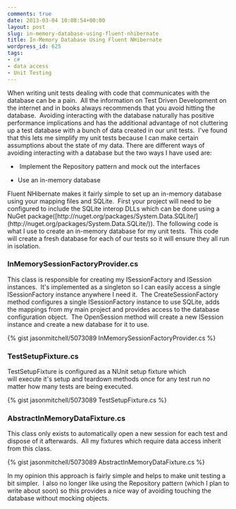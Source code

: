 ```yaml
---
comments: true
date: 2013-03-04 10:08:54+00:00
layout: post
slug: in-memory-database-using-fluent-nhibernate
title: In-Memory Database Using Fluent NHibernate
wordpress_id: 625
tags:
- c#
- data access
- Unit Testing
---
```


When writing unit tests dealing with code that communicates with the database can be a pain.  All the information on Test Driven Development on the internet and in books always recommends that you avoid hitting the database.  Avoiding interacting with the database naturally has positive performance implications and has the additional advantage of not cluttering up a test database with a bunch of data created in our unit tests.  I've found that this lets me simplify my unit tests because I can make certain assumptions about the state of my data. There are different ways of avoiding interacting with a database but the two ways I have used are:




  *  Implement the Repository pattern and mock out the interfaces


  * Use an in-memory database


<!-- more --> Fluent NHibernate makes it fairly simple to set up an in-memory database using your mapping files and SQLite.  First your project will need to be configured to include the SQLite interop DLLs which can be done using a NuGet package([http://nuget.org/packages/System.Data.SQLite/](http://nuget.org/packages/System.Data.SQLite/)). The following code is what I use to create an in-memory database for my unit tests.  This code will create a fresh database for each of our tests so it will ensure they all run in isolation.


### InMemorySessionFactoryProvider.cs


This class is responsible for creating my ISessionFactory and ISession instances.  It's implemented as a singleton so I can easily access a single ISessionFactory instance anywhere I need it.  The CreateSessionFactory method configures a single ISessionFactory instance to use SQLite, adds the mappings from my main project and provides access to the database configuration object.  The OpenSession method will create a new ISession instance and create a new database for it to use.

{% gist jasonmitchell/5073089 InMemorySessionFactoryProvider.cs %}


### TestSetupFixture.cs


TestSetupFixture is configured as a NUnit setup fixture which will execute it's setup and teardown methods once for any test run no matter how many tests are being executed.

{% gist jasonmitchell/5073089 TestSetupFixture.cs %}


### AbstractInMemoryDataFixture.cs


This class only exists to automatically open a new session for each test and dispose of it afterwards.  All my fixtures which require data access inherit from this class.

{% gist jasonmitchell/5073089 AbstractInMemoryDataFixture.cs %}

In my opinion this approach is fairly simple and helps to make unit testing a bit simpler.  I also no longer like using the Repository pattern (which I plan to write about soon) so this provides a nice way of avoiding touching the database without mocking objects.
